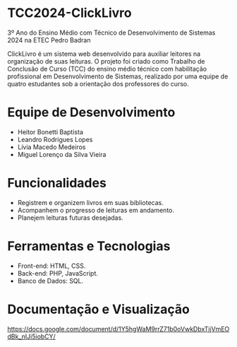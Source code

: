 # TCC2024-ClickLivro
3º Ano do Ensino Médio com Técnico de Desenvolvimento de Sistemas 2024 na ETEC Pedro Badran

ClickLivro é um sistema web desenvolvido para auxiliar leitores na organização de suas leituras. O projeto foi criado como Trabalho de Conclusão de Curso (TCC) do ensino médio técnico com habilitação profissional em Desenvolvimento de Sistemas, realizado por uma equipe de quatro estudantes sob a orientação dos professores do curso.

# Equipe de Desenvolvimento
- Heitor Bonetti Baptista
- Leandro Rodrigues Lopes
- Lívia Macedo Medeiros
- Miguel Lorenço da Silva Vieira

# Funcionalidades
- Registrem e organizem livros em suas bibliotecas.
- Acompanhem o progresso de leituras em andamento.
- Planejem leituras futuras desejadas.

# Ferramentas e Tecnologias
- Front-end: HTML, CSS.
- Back-end: PHP, JavaScript.
- Banco de Dados: SQL.

# Documentação e Visualização
https://docs.google.com/document/d/1Y5hgWaM9rrZ71b0oVwkDbxTjjVmEOdBk_nIJi5iobCY/

